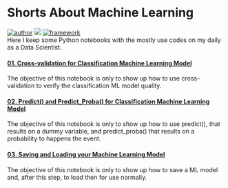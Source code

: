 # Shorts About Machine Learning
[![author](https://img.shields.io/badge/author-lincolnneves-red.svg)](https://www.linkedin.com/in/lincolntneves/?locale=en_US) [![](https://img.shields.io/badge/python-3.7+-blue.svg)](https://www.python.org/downloads/release/python-365/) [![framework](https://img.shields.io/badge/framework-jupyternotebook-orange)](https://jupyter.org/)<br>
Here I keep some Python notebooks with the mostly use codes on my daily as a Data Scientist.



#### [01. Cross-validation for Classification Machine Learning Model](github.com/lincolntneves/Shorts-About-Machine-Learning/blob/main/Notebooks/Cross-validation%20for%20Classification%20Machine%20Learning%20Model.ipynb)<br>
The objective of this notebook is only to show up how to use cross-validation to verify the classification ML model quality.


#### [02. Predict() and Predict_Proba() for Classification Machine Learning Model](https://github.com/lincolntneves/Shorts-About-Machine-Learning/blob/main/Notebooks/Predict%20and%20Predict%20Proba%20for%20Classification%20Machine%20Learning%20Model.ipynb)
The objective of this notebook is only to show up how to use predict(), that results on a dummy variable, and predict_proba() that results on a probability to happens the event.


#### [03. Saving and Loading your Machine Learning Model](github.com/lincolntneves/Shorts-About-Machine-Learning/blob/main/Notebooks/Saving%20and%20Loading%20your%20Machine%20Learning%20Model.ipynb)
The objective of this notebook is only to show up how to save a ML model and, after this step, to load then for use normally.
